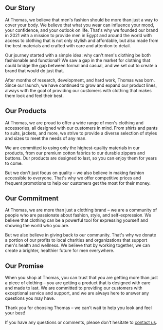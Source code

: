## Our Story

At Thomas, we believe that men's fashion should be more than just a way to cover your body. We believe that what you wear can influence your mood, your confidence, and your outlook on life. That's why we founded our brand in 2021 with a mission to provide men in Egypt and around the world with access to clothing that is not only stylish and affordable, but also made from the best materials and crafted with care and attention to detail.

Our journey started with a simple idea: why can't men's clothing be both fashionable and functional? We saw a gap in the market for clothing that could bridge the gap between formal and casual, and we set out to create a brand that would do just that.

After months of research, development, and hard work, Thomas was born. Since our launch, we have continued to grow and expand our product lines, always with the goal of providing our customers with clothing that makes them look and feel their best.

## Our Products

At Thomas, we are proud to offer a wide range of men's clothing and accessories, all designed with our customers in mind. From shirts and pants to suits, jackets, and more, we strive to provide a diverse selection of styles and sizes to meet the needs of any man.

We are committed to using only the highest-quality materials in our products, from our premium cotton fabrics to our durable zippers and buttons. Our products are designed to last, so you can enjoy them for years to come.

But we don't just focus on quality – we also believe in making fashion accessible to everyone. That's why we offer competitive prices and frequent promotions to help our customers get the most for their money.

## Our Commitment

At Thomas, we are more than just a clothing brand – we are a community of people who are passionate about fashion, style, and self-expression. We believe that clothing can be a powerful tool for expressing yourself and showing the world who you are.

But we also believe in giving back to our community. That's why we donate a portion of our profits to local charities and organizations that support men's health and wellness. We believe that by working together, we can create a brighter, healthier future for men everywhere.

## Our Promise

When you shop at Thomas, you can trust that you are getting more than just a piece of clothing – you are getting a product that is designed with care and made to last. We are committed to providing our customers with exceptional service and support, and we are always here to answer any questions you may have.

Thank you for choosing Thomas – we can't wait to help you look and feel your best!

If you have any questions or comments, please don't hesitate to [contact us](/contact).
